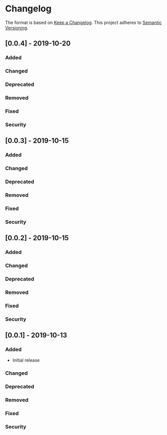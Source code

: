 # Changelog
The format is based on [Keep a Changelog](https://keepachangelog.com/en/1.0.0/).
This project adheres to [Semantic Versioning](https://semver.org/spec/v2.0.0.html).

## [0.0.4] - 2019-10-20

### Added

### Changed

### Deprecated

### Removed

### Fixed

### Security

## [0.0.3] - 2019-10-15

### Added

### Changed

### Deprecated

### Removed

### Fixed

### Security

## [0.0.2] - 2019-10-15

### Added

### Changed

### Deprecated

### Removed

### Fixed

### Security

## [0.0.1] - 2019-10-13

### Added

- Initial release

### Changed

### Deprecated

### Removed

### Fixed

### Security
